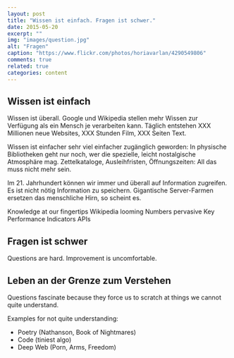```yaml
---
layout: post
title: "Wissen ist einfach. Fragen ist schwer."
date: 2015-05-20
excerpt: ""
img: "images/question.jpg"
alt: "Fragen"
caption: "https://www.flickr.com/photos/horiavarlan/4290549806"
comments: true
related: true
categories: content
---
```


## Wissen ist einfach

Wissen ist überall. Google und Wikipedia stellen mehr Wissen zur Verfügung als ein Mensch je verarbeiten kann. Täglich entstehen XXX Millionen neue Websites, XXX Stunden Film, XXX Seiten Text.

Wissen ist einfacher sehr viel einfacher zugänglich geworden: In physische Bibliotheken geht nur noch, wer die spezielle, leicht nostalgische Atmosphäre mag. Zettelkataloge, Ausleihfristen, Öffnungszeiten: All das muss nicht mehr sein.

Im 21. Jahrhundert können wir immer und überall auf Information zugreifen. Es ist nicht nötig Information zu speichern. Gigantische Server-Farmen ersetzen das menschliche Hirn, so scheint es.

Knowledge at our fingertips
Wikipedia looming
Numbers pervasive
Key Performance Indicators
APIs

## Fragen ist schwer

Questions are hard.
Improvement is uncomfortable.

## Leben an der Grenze zum Verstehen


Questions fascinate because they force us to scratch at things we cannot quite understand.

Examples for not quite understanding: 

- Poetry (Nathanson, Book of Nightmares)
- Code (tiniest algo)
- Deep Web (Porn, Arms, Freedom)